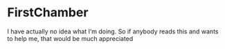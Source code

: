 # FirstChamber
I have actually no idea what I‘m doing. So if anybody reads this and wants to help me, that would be much appreciated 

